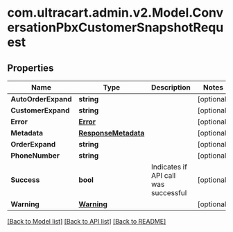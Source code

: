 
# com.ultracart.admin.v2.Model.ConversationPbxCustomerSnapshotRequest

## Properties

Name | Type | Description | Notes
------------ | ------------- | ------------- | -------------
**AutoOrderExpand** | **string** |  | [optional] 
**CustomerExpand** | **string** |  | [optional] 
**Error** | [**Error**](Error.md) |  | [optional] 
**Metadata** | [**ResponseMetadata**](ResponseMetadata.md) |  | [optional] 
**OrderExpand** | **string** |  | [optional] 
**PhoneNumber** | **string** |  | [optional] 
**Success** | **bool** | Indicates if API call was successful | [optional] 
**Warning** | [**Warning**](Warning.md) |  | [optional] 

[[Back to Model list]](../README.md#documentation-for-models)
[[Back to API list]](../README.md#documentation-for-api-endpoints)
[[Back to README]](../README.md)

